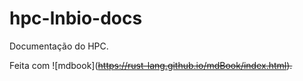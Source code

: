 # hpc-lnbio-docs

Documentação do HPC.

Feita com ![mdbook](<Del>https://rust-lang.github.io/mdBook/index.html).
